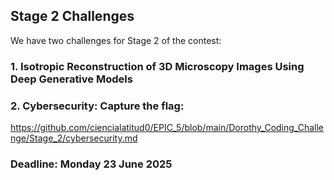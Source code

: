 ## Stage 2 Challenges

We have two challenges for Stage 2 of the contest:

### 1. Isotropic Reconstruction of 3D Microscopy Images Using Deep Generative Models


### 2. Cybersecurity: Capture the flag:
  
https://github.com/ciencialatitud0/EPIC_5/blob/main/Dorothy_Coding_Challenge/Stage_2/cybersecurity.md


### Deadline: Monday 23 June 2025
